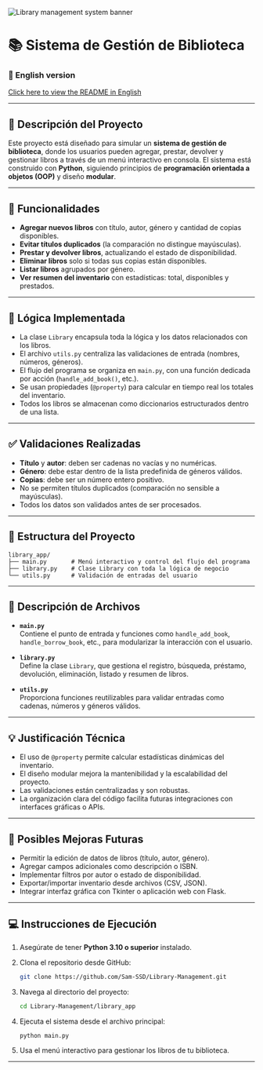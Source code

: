 ![Library management system banner](https://github.com/user-attachments/assets/b71cf61c-3eb0-41a1-820e-e84f4ca650fd)

# 📚 Sistema de Gestión de Biblioteca

### 📘 English version  
[Click here to view the README in English](./README_EN.md)

---

## 📌 Descripción del Proyecto

Este proyecto está diseñado para simular un **sistema de gestión de biblioteca**, donde los usuarios pueden agregar, prestar, devolver y gestionar libros a través de un menú interactivo en consola. El sistema está construido con **Python**, siguiendo principios de **programación orientada a objetos (OOP)** y diseño **modular**.

---

## 🎯 Funcionalidades

- **Agregar nuevos libros** con título, autor, género y cantidad de copias disponibles.
- **Evitar títulos duplicados** (la comparación no distingue mayúsculas).
- **Prestar y devolver libros**, actualizando el estado de disponibilidad.
- **Eliminar libros** solo si todas sus copias están disponibles.
- **Listar libros** agrupados por género.
- **Ver resumen del inventario** con estadísticas: total, disponibles y prestados.

---

## 🧠 Lógica Implementada

- La clase `Library` encapsula toda la lógica y los datos relacionados con los libros.
- El archivo `utils.py` centraliza las validaciones de entrada (nombres, números, géneros).
- El flujo del programa se organiza en `main.py`, con una función dedicada por acción (`handle_add_book()`, etc.).
- Se usan propiedades (`@property`) para calcular en tiempo real los totales del inventario.
- Todos los libros se almacenan como diccionarios estructurados dentro de una lista.

---

## ✅ Validaciones Realizadas

- **Título** y **autor**: deben ser cadenas no vacías y no numéricas.
- **Género**: debe estar dentro de la lista predefinida de géneros válidos.
- **Copias**: debe ser un número entero positivo.
- No se permiten títulos duplicados (comparación no sensible a mayúsculas).
- Todos los datos son validados antes de ser procesados.

---

## 📁 Estructura del Proyecto

```
library_app/
├── main.py       # Menú interactivo y control del flujo del programa
├── library.py    # Clase Library con toda la lógica de negocio
└── utils.py      # Validación de entradas del usuario
```

---

## 🧩 Descripción de Archivos

- **`main.py`**  
  Contiene el punto de entrada y funciones como `handle_add_book`, `handle_borrow_book`, etc., para modularizar la interacción con el usuario.

- **`library.py`**  
  Define la clase `Library`, que gestiona el registro, búsqueda, préstamo, devolución, eliminación, listado y resumen de libros.

- **`utils.py`**  
  Proporciona funciones reutilizables para validar entradas como cadenas, números y géneros válidos.

---

## 💡 Justificación Técnica

- El uso de `@property` permite calcular estadísticas dinámicas del inventario.
- El diseño modular mejora la mantenibilidad y la escalabilidad del proyecto.
- Las validaciones están centralizadas y son robustas.
- La organización clara del código facilita futuras integraciones con interfaces gráficas o APIs.

---

## 🚀 Posibles Mejoras Futuras

- Permitir la edición de datos de libros (título, autor, género).
- Agregar campos adicionales como descripción o ISBN.
- Implementar filtros por autor o estado de disponibilidad.
- Exportar/importar inventario desde archivos (CSV, JSON).
- Integrar interfaz gráfica con Tkinter o aplicación web con Flask.

---

## 💻 Instrucciones de Ejecución

1. Asegúrate de tener **Python 3.10 o superior** instalado.
2. Clona el repositorio desde GitHub:

   ```bash
   git clone https://github.com/Sam-SSD/Library-Management.git
   ```

3. Navega al directorio del proyecto:

   ```bash
   cd Library-Management/library_app
   ```

4. Ejecuta el sistema desde el archivo principal:

   ```bash
   python main.py
   ```

5. Usa el menú interactivo para gestionar los libros de tu biblioteca.

---
